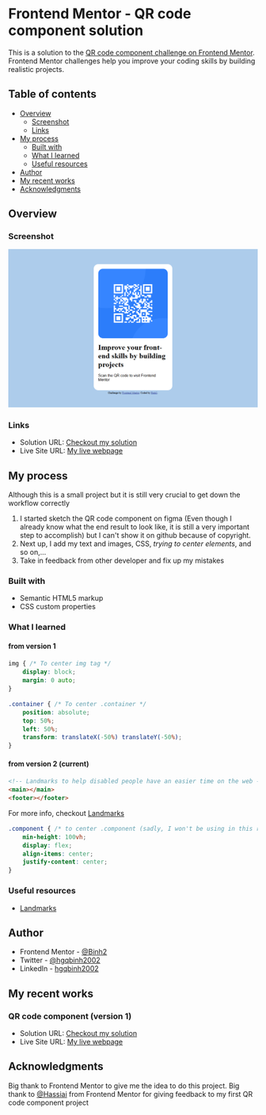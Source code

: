 # Frontend Mentor - QR code component solution

This is a solution to the [QR code component challenge on Frontend Mentor](https://www.frontendmentor.io/challenges/qr-code-component-iux_sIO_H). Frontend Mentor challenges help you improve your coding skills by building realistic projects. 

## Table of contents

- [Overview](#Overview)
  - [Screenshot](#Screenshot)
  - [Links](#Links)
- [My process](#My-process)
  - [Built with](#Built-with)
  - [What I learned](#What-I-learned)
  - [Useful resources](#Useful-resources)
- [Author](#Author)
- [My recent works](#My-recent-works)
- [Acknowledgments](#Acknowledgments)

## Overview

### Screenshot

![](./screenshot.jpg)

### Links

- Solution URL: [Checkout my solution](https://github.com/Binh2/qr-code-component-v2)
- Live Site URL: [My live webpage](https://binh2.github.io/qr-code-component-v2/)

## My process

Although this is a small project but it is still very crucial to get down the workflow correctly

1. I started sketch the QR code component on figma (Even though I already know what the end result to look like, it is still a very important step to accomplish) but I can't show it on github because of copyright.
2. Next up, I add my text and images, CSS, *trying to center elements*, and so on,... 
3. Take in feedback from other developer and fix up my mistakes

### Built with

- Semantic HTML5 markup
- CSS custom properties

### What I learned

#### from version 1

```css
img { /* To center img tag */
	display: block;
	margin: 0 auto;
}
```

```css
.container { /* To center .container */
	position: absolute;
	top: 50%;
	left: 50%;
	transform: translateX(-50%) translateY(-50%);
}
```

#### from version 2 (current)

```html
<!-- Landmarks to help disabled people have an easier time on the web -->
<main></main>
<footer></footer>
```

For more info, checkout [Landmarks](https://dequeuniversity.com/rules/axe/4.3/landmark-one-main?application=axeAPI)

```css
.component { /* to center .component (sadly, I won't be using in this repo) */
	min-height: 100vh;
	display: flex;
	align-items: center;
	justify-content: center;
}
```

### Useful resources

- [Landmarks](https://dequeuniversity.com/rules/axe/4.3/landmark-one-main?application=axeAPI)

## Author

- Frontend Mentor - [@Binh2](https://www.frontendmentor.io/profile/Binh2)
- Twitter - [@hgqbinh2002](https://twitter.com/hgqbinh2002)
- LinkedIn - [hgqbinh2002](https://www.linkedin.com/in/hgqbinh2002/)

## My recent works

### QR code component (version 1)

- Solution URL: [Checkout my solution](https://github.com/Binh2/qr-code-component)
- Live Site URL: [My live webpage](https://binh2.github.io/qr-code-component/)

## Acknowledgments

Big thank to Frontend Mentor to give me the idea to do this project.
Big thank to [@Hassiai](https://www.frontendmentor.io/profile/Hassiai) from Frontend Mentor for giving feedback to my first QR code component project